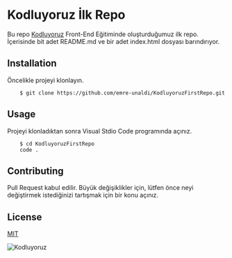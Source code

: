 # Kodluyoruz İlk Repo

Bu repo [Kodluyoruz](https://kodluyoruz.org/) Front-End Eğitiminde oluşturduğumuz ilk repo. İçerisinde bit adet README.md ve bir adet index.html dosyası barındırıyor.

## Installation
Öncelikle projeyi klonlayın.

```shell
    $ git clone https://github.com/emre-unaldi/KodluyoruzFirstRepo.git
```

## Usage
Projeyi klonladıktan sonra Visual Stdio Code programında açınız.

```shell
    $ cd KodluyoruzFirstRepo
    code .
```

## Contributing
Pull Request kabul edilir. Büyük değişiklikler için, lütfen önce neyi değiştirmek istediğinizi tartışmak için bir konu açınız.

## License
[MIT](https://github.com/emre-unaldi/KodluyoruzFirstRepo.git)

![Kodluyoruz](https://res.cloudinary.com/danielkapper-com/image/upload/v1577156572/logo-one.png)